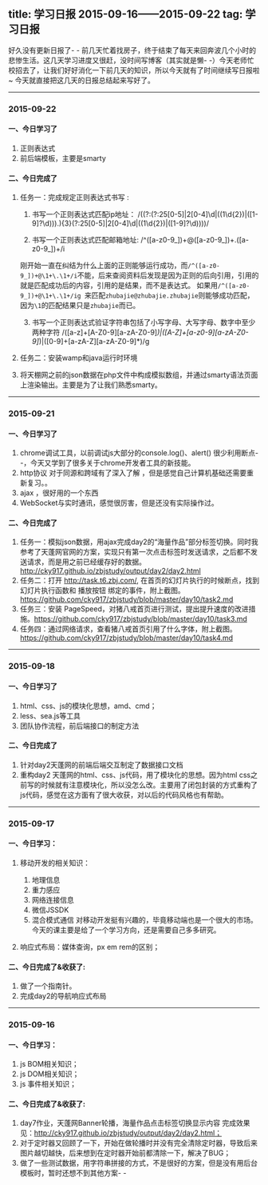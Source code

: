 title: 学习日报 2015-09-16——2015-09-22
tag: 学习日报
---

好久没有更新日报了- - 前几天忙着找房子，终于结束了每天来回奔波几个小时的悲惨生活。这几天学习进度又很赶，没时间写博客（其实就是懒- -）今天老师忙校招去了，让我们好好消化一下前几天的知识，所以今天就有了时间继续写日报啦~ 今天就直接把这几天的日报总结起来写好了。

---
###  2015-09-22

####  一、今日学习了
1. 正则表达式
2. 前后端模板，主要是smarty

####  二、今日完成了
1. 任务一：完成规定正则表达式书写 :
    1. 书写一个正则表达式匹配ip地址：
            /((?:(?:25[0-5]|2[0-4]\d|((1\d{2})|([1-9]?\d)))\.){3}(?:25[0-5]|2[0-4]\d|((1\d{2})|([1-9]?\d))))/

    2. 书写一个正则表达式匹配邮箱地址:
            /^([a-z0-9_])+@([a-z0-9_])+\.([a-z0-9_])+/i

    刚开始一直在纠结为什么上面的正则能够运行成功，而`/^([a-z0-9_])+@\1+\.\1+/i`不能，后来查阅资料后发现是因为正则的后向引用，引用的就是匹配成功后的内容，引用的是结果，而不是表达式。
    如果用`/^([a-z0-9_])+@\1+\.\1+/ig `来匹配`zhubajie@zhubajie.zhubajie`则能够成功匹配，因为`\1`的匹配结果只是`zhubajie`而已。

    3. 书写一个正则表达式验证字符串包括了小写字母、大写字母、数字中至少两种字符
            /([a-z]+[A-Z0-9][a-zA-Z0-9]*)|([A-Z]+[a-z0-9][a-zA-Z0-9]*)|([0-9]+[a-zA-Z][a-zA-Z0-9]*)/g

2. 任务二：安装wamp和java运行时环境
3. 将天棚网之前的json数据在php文件中构成模拟数组，并通过smarty语法页面上渲染输出。主要是为了让我们熟悉smarty。

---

### 2015-09-21
 
#### 一、今日学习了
1. chrome调试工具，以前调试js大部分的console.log()、alert() 很少利用断点- -，今天又学到了很多关于chrome开发者工具的新技能。
2. http协议 对于同源和跨域有了深入了解 ，但是感觉自己计算机基础还需要重新复习。。
3. ajax ，很好用的一个东西
4. WebSocket与实时通讯，感觉很厉害，但是还没有实际操作过。

#### 二、今日完成了
1. 任务一：模拟json数据，用ajax完成day2的“海量作品”部分标签切换。同时我参考了天蓬网官网的方案，实现只有第一次点击标签时发送请求，之后都不发送请求，而是用之前已经缓存好的数据。http://cky917.github.io/zbjstudy/output/day2/day2.html
2. 任务二：打开 http://task.t6.zbj.com/, 在首页的幻灯片执行的时候断点，找到 幻灯片执行函数和 播放按钮 绑定的事件，附上截图。 https://github.com/cky917/zbjstudy/blob/master/day10/task2.md
3. 任务三：安装 PageSpeed，对猪八戒首页进行测试，提出提升速度的改进措施。https://github.com/cky917/zbjstudy/blob/master/day10/task3.md
4. 任务四：通过网络请求，查看猪八戒首页引用了什么字体，附上截图。https://github.com/cky917/zbjstudy/blob/master/day10/task4.md

---
### 2015-09-18 
 
#### 一、今日学习了
1. html、css、js的模块化思想，amd、cmd；
2. less、sea.js等工具
2. 团队协作流程，前后端接口的制定方法

#### 二、今日完成了
1. 针对day2天蓬网的前端后端交互制定了数据接口文档
2. 重构day2 天蓬网的html、css、js代码，用了模块化的思想。因为html css之前写的时候就有注意模块化，所以没怎么改。主要用了闭包封装的方式重构了js代码，感觉在这方面有了很大收获，对以后的代码风格也有帮助。

---
### 2015-09-17

#### 一、今日学习：
1.  移动开发的相关知识：
    1. 地理信息
    2. 重力感应
    3. 网络连接信息
    4. 微信JSSDK
    5. 混合模式通信
对移动开发挺有兴趣的，毕竟移动端也是一个很大的市场。今天的课主要是给了一个学习方向，还是需要自己多多研究。

2. 响应式布局：媒体查询，px em rem的区别；


#### 二、今日完成了&收获了:
1. 做了一个指南针。
2. 完成day2的导航响应式布局
 
---
### 2015-09-16

#### 一、今日学习：
1. js BOM相关知识；
2. js DOM相关知识；
3. js 事件相关知识；

#### 二、今日完成了&收获了:
1. day7作业，天蓬网Banner轮播，海量作品点击标签切换显示内容 完成效果见：http://cky917.github.io/zbjstudy/output/day2/day2.html；
2. 对于定时器又回顾了一下，开始在做轮播时并没有完全清除定时器，导致后来图片越切越快，后来想到在定时器开始前都清除一下，解决了BUG；
3. 做了一些测试数据，用字符串拼接的方式，不是很好的方案，但是没有用后台模板时，暂时还想不到其他方案- -